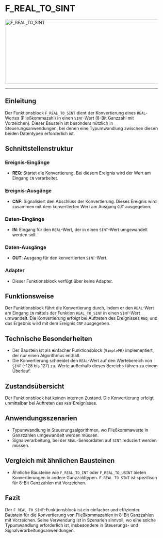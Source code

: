 # F_REAL_TO_SINT

<img width="1441" height="213" alt="F_REAL_TO_SINT" src="https://github.com/user-attachments/assets/90ac7b2b-bde1-414a-9764-7b9723463b8e" />

* * * * * * * * * *
## Einleitung
Der Funktionsblock `F_REAL_TO_SINT` dient der Konvertierung eines `REAL`-Wertes (Fließkommazahl) in einen `SINT`-Wert (8-Bit Ganzzahl mit Vorzeichen). Dieser Baustein ist besonders nützlich in Steuerungsanwendungen, bei denen eine Typumwandlung zwischen diesen beiden Datentypen erforderlich ist.

## Schnittstellenstruktur

### **Ereignis-Eingänge**
- **REQ**: Startet die Konvertierung. Bei diesem Ereignis wird der Wert am Eingang `IN` verarbeitet.

### **Ereignis-Ausgänge**
- **CNF**: Signalisiert den Abschluss der Konvertierung. Dieses Ereignis wird zusammen mit dem konvertierten Wert am Ausgang `OUT` ausgegeben.

### **Daten-Eingänge**
- **IN**: Eingang für den `REAL`-Wert, der in einen `SINT`-Wert umgewandelt werden soll.

### **Daten-Ausgänge**
- **OUT**: Ausgang für den konvertierten `SINT`-Wert.

### **Adapter**
- Dieser Funktionsblock verfügt über keine Adapter.

## Funktionsweise
Der Funktionsblock führt die Konvertierung durch, indem er den `REAL`-Wert am Eingang `IN` mittels der Funktion `REAL_TO_SINT` in einen `SINT`-Wert umwandelt. Die Konvertierung erfolgt bei Auftreten des Ereignisses `REQ`, und das Ergebnis wird mit dem Ereignis `CNF` ausgegeben.

## Technische Besonderheiten
- Der Baustein ist als einfacher Funktionsblock (`SimpleFB`) implementiert, der nur einen Algorithmus enthält.
- Die Konvertierung schneidet den `REAL`-Wert auf den Wertebereich von `SINT` (-128 bis 127) zu. Werte außerhalb dieses Bereichs führen zu einem Überlauf.

## Zustandsübersicht
Der Funktionsblock hat keinen internen Zustand. Die Konvertierung erfolgt unmittelbar bei Auftreten des `REQ`-Ereignisses.

## Anwendungsszenarien
- Typumwandlung in Steuerungsalgorithmen, wo Fließkommawerte in Ganzzahlen umgewandelt werden müssen.
- Signalverarbeitung, bei der `REAL`-Sensordaten auf `SINT` reduziert werden müssen.

## Vergleich mit ähnlichen Bausteinen
- Ähnliche Bausteine wie `F_REAL_TO_INT` oder `F_REAL_TO_USINT` bieten Konvertierungen in andere Ganzzahltypen. `F_REAL_TO_SINT` ist spezifisch für 8-Bit Ganzzahlen mit Vorzeichen.

## Fazit
Der `F_REAL_TO_SINT`-Funktionsblock ist ein einfacher und effizienter Baustein für die Konvertierung von Fließkommazahlen in 8-Bit Ganzzahlen mit Vorzeichen. Seine Verwendung ist in Szenarien sinnvoll, wo eine solche Typumwandlung erforderlich ist, insbesondere in Steuerungs- und Signalverarbeitungsanwendungen.
